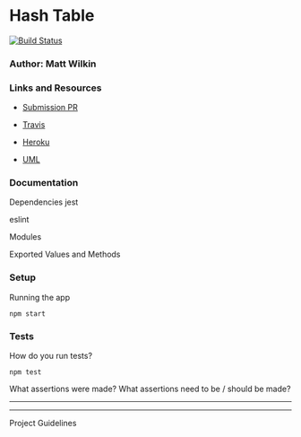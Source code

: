 # Hash Table

[![Build Status](https://www.travis-ci.com/mwilkin-401-advanced-javascript/lab-04.svg?branch=master)](https://www.travis-ci.com/mwilkin-401-advanced-javascript/lab-04)

### Author: Matt Wilkin

### Links and Resources
* [Submission PR](https://github.com/mwilkin-401-advanced-javascript/lab-04/pull/4)

* [Travis](https://www.travis-ci.com/mwilkin-401-advanced-javascript/lab-04)

* [Heroku]()

* [UML]()

### Documentation

Dependencies
jest

eslint

Modules


Exported Values and Methods


### Setup

Running the app

`npm start`

### Tests
How do you run tests?

`npm test`

What assertions were made?
What assertions need to be / should be made?

_________________
_________________

Project Guidelines